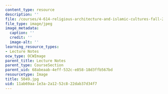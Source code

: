 ```yaml
---
content_type: resource
description: ''
file: /courses/4-614-religious-architecture-and-islamic-cultures-fall-2002/11ab69aa1e3a2a1252c822dab37d34f7_5049.jpg
file_type: image/jpeg
image_metadata:
  caption: ''
  credit: ''
  image-alt: ''
learning_resource_types:
- Lecture Notes
ocw_type: OCWImage
parent_title: Lecture Notes
parent_type: CourseSection
parent_uid: 68abeaab-4eff-532c-e858-18d3ffb567bd
resourcetype: Image
title: 5049.jpg
uid: 11ab69aa-1e3a-2a12-52c8-22dab37d34f7
---
```

